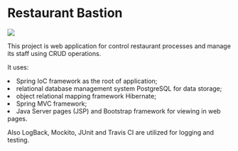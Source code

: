 
# Restaurant Bastion

<a href="https://travis-ci.org/alextimonov/RestaurantBastion/builds">
<img src="https://travis-ci.org/alextimonov/RestaurantBastion.svg?branch=master" style="max-width:100%;"></a>


<p>This project is web application for control restaurant processes and manage its staff using CRUD operations.</p>
<p>It uses:
<li>Spring IoC framework as the root of application;</li>
<li>relational database management system PostgreSQL for data storage;</li>
<li>object relational mapping framework Hibernate;</li> 
<li>Spring MVC framework;</li>
<li>Java Server pages (JSP) and Bootstrap framework for viewing in web pages.</li></p>
<p>Also LogBack, Mockito, JUnit and Travis CI are utilized for logging and testing.</p>
